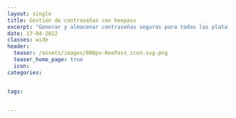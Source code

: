 ```yaml
---
layout: single
title: Gestión de contraseñas con keepass
excerpt: "Generar y almacenar contraseñas seguras para todas las plataformas con keepass."
date: 17-04-2022
classes: wide
header:
  teaser: /assets/images/800px-KeePass_icon.svg.png 
  teaser_home_page: true
  icon: 
categories:


tags:


---
```

